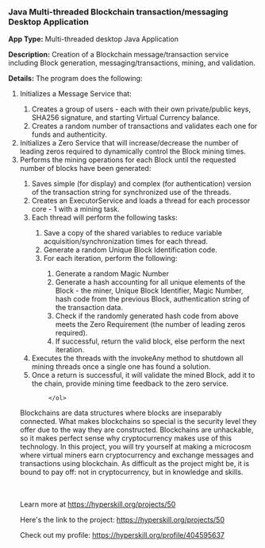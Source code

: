 <h3>Java Multi-threaded Blockchain transaction/messaging Desktop Application</h3>
            <p><strong>App Type:</strong> Multi-threaded desktop Java Application</p>
            <p><strong>Description:</strong> Creation of a Blockchain message/transaction service including Block generation, messaging/transactions, mining, and validation.</p>
            <p><strong>Details:</strong> The program does the following:</p>
            <ol>
                <li>Initializes a Message Service that:</li>
                 <ol>
                    <li>Creates a group of users - each with their own private/public keys, SHA256 signature, and starting Virtual Currency balance.</li>
                    <li>Creates a random number of transactions and validates each one for funds and authenticity.</li>
                 </ol>
                 <li>Initializes a Zero Service that will increase/decrease the number of leading zeros required to dynamically control the Block mining times.</li>
                 <li>Performs the mining operations for each Block until the requested number of blocks have been generated:</li>
                 <ol>
                    <li>Saves simple (for display) and complex (for authentication) version of the transaction string for synchronized use of the threads. </li>
                    <li>Creates an ExecutorService and loads a thread for each processor core - 1 with a mining task.</li>
                    <li>Each thread will perform the following tasks:</li>
                    <ol>
                        <li>Save a copy of the shared variables to reduce variable acquisition/synchronization times for each thread.</li>
                        <li>Generate a random Unique Block Identification code. </li>
                        <li>For each iteration, perform the following: </li>
                        <ol>
                            <li>Generate a random Magic Number</li>
                            <li>Generate a hash accounting for all unique elements of the Block - the miner, Unique Block Identifier, Magic Number, hash code from the previous Block, authentication string of the transaction data.</li>
                            <li>Check if the randomly generated hash code from above meets the Zero Requirement (the number of leading zeros required).</li>
                            <li>If successful, return the valid block, else perform the next iteration.</li>
                        </ol>
                    </ol>
                    <li>Executes the threads with the invokeAny method to shutdown all mining threads once a single one has found a solution.</li>
                    <li>Once a return is successful, it will validate the mined Block, add it to the chain, provide mining time feedback to the zero service. </li>
                 </ol>
                 
            </ol>


<p>Blockchains are data structures where blocks are inseparably connected. What makes blockchains so special is the security level they offer due to the way they are constructed. Blockchains are unhackable, so it makes perfect sense why cryptocurrency makes use of this technology. In this project, you will try yourself at making a microcosm where virtual miners earn cryptocurrency and exchange messages and transactions using blockchain. As difficult as the project might be, it is bound to pay off: not in cryptocurrency, but in knowledge and skills.</p><br/><br/>Learn more at <a href="https://hyperskill.org/projects/50?utm_source=ide&utm_medium=ide&utm_campaign=ide&utm_content=project-card">https://hyperskill.org/projects/50</a>

Here's the link to the project: https://hyperskill.org/projects/50

Check out my profile: https://hyperskill.org/profile/404595637
